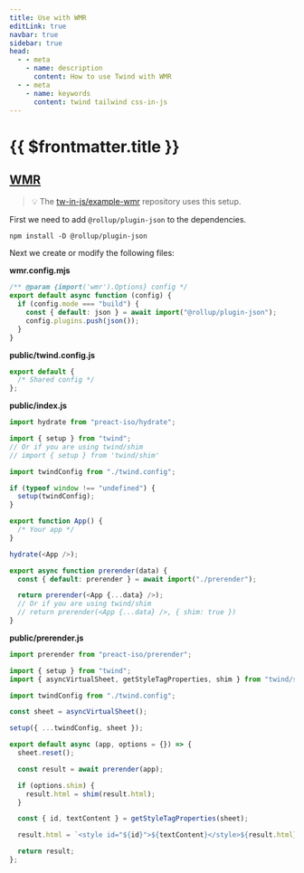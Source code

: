 ```yaml
---
title: Use with WMR
editLink: true
navbar: true
sidebar: true
head:
  - - meta
    - name: description
      content: How to use Twind with WMR
  - - meta
    - name: keywords
      content: twind tailwind css-in-js
---
```


# {{ $frontmatter.title }}

## [WMR](https://github.com/preactjs/wmr)

> 💡 The [tw-in-js/example-wmr](https://github.com/tw-in-js/example-wmr) repository uses this setup.

First we need to add `@rollup/plugin-json` to the dependencies.

```
npm install -D @rollup/plugin-json
```

Next we create or modify the following files:

**wmr.config.mjs**

```js
/** @param {import('wmr').Options} config */
export default async function (config) {
  if (config.mode === "build") {
    const { default: json } = await import("@rollup/plugin-json");
    config.plugins.push(json());
  }
}
```

**public/twind.config.js**

```js
export default {
  /* Shared config */
};
```

**public/index.js**

```js
import hydrate from "preact-iso/hydrate";

import { setup } from "twind";
// Or if you are using twind/shim
// import { setup } from 'twind/shim'

import twindConfig from "./twind.config";

if (typeof window !== "undefined") {
  setup(twindConfig);
}

export function App() {
  /* Your app */
}

hydrate(<App />);

export async function prerender(data) {
  const { default: prerender } = await import("./prerender");

  return prerender(<App {...data} />);
  // Or if you are using twind/shim
  // return prerender(<App {...data} />, { shim: true })
}
```

**public/prerender.js**

```js
import prerender from "preact-iso/prerender";

import { setup } from "twind";
import { asyncVirtualSheet, getStyleTagProperties, shim } from "twind/server";

import twindConfig from "./twind.config";

const sheet = asyncVirtualSheet();

setup({ ...twindConfig, sheet });

export default async (app, options = {}) => {
  sheet.reset();

  const result = await prerender(app);

  if (options.shim) {
    result.html = shim(result.html);
  }

  const { id, textContent } = getStyleTagProperties(sheet);

  result.html = `<style id="${id}">${textContent}</style>${result.html}`;

  return result;
};
```
